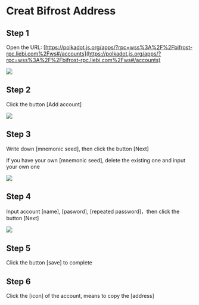 # Creat Bifrost Address

## Step 1

Open the URL: [https://polkadot.js.org/apps/?rpc=wss%3A%2F%2Fbifrost-rpc.liebi.com%2Fws#/accounts](https://polkadot.js.org/apps/?rpc=wss%3A%2F%2Fbifrost-rpc.liebi.com%2Fws#/accounts)

![](https://files.gitbook.com/v0/b/gitbook-x-prod.appspot.com/o/spaces%2F-MVzXa22j6fsQEjpS4Ht-887967055%2Fuploads%2Fgit-blob-4412ed3fb781baddebc2bd2f4a7eed55b2c5d70d%2Fcreate1.png?alt=media)

## Step 2

Click the button \[Add account]

![](https://files.gitbook.com/v0/b/gitbook-x-prod.appspot.com/o/spaces%2F-MVzXa22j6fsQEjpS4Ht-887967055%2Fuploads%2Fgit-blob-93f7c7f9d370873341c194d24c26de2e97df32d6%2Fcreate2.png?alt=media)

## Step 3

Write down \[mnemonic seed], then click the button \[Next]

If you have your own \[mnemonic seed], delete the existing one and input your own one

![](https://files.gitbook.com/v0/b/gitbook-x-prod.appspot.com/o/spaces%2F-MVzXa22j6fsQEjpS4Ht-887967055%2Fuploads%2Fgit-blob-75e23ccb135ef313ef76fd474810da94be4c54fc%2Fcreate0.png?alt=media)

## Step 4

Input account \[name], \[pasword], \[repeated password]，then click the button \[Next]

![](https://files.gitbook.com/v0/b/gitbook-x-prod.appspot.com/o/spaces%2F-MVzXa22j6fsQEjpS4Ht-887967055%2Fuploads%2Fgit-blob-6f04d610f730ef857c0eb805c54e95ce2266abbe%2Fcreate3.png?alt=media)

## Step 5

Click the button \[save] to complete

## Step 6

Click the \[icon] of the account, means to copy the \[address]
